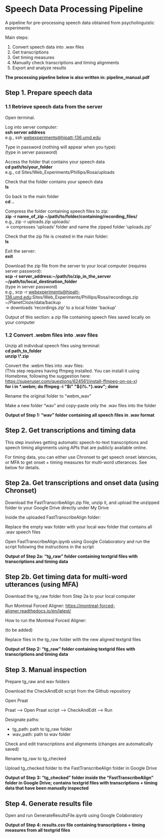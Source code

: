 # Speech Data Processing Pipeline
A pipeline for pre-processing speech data obtained from psycholinguistic experiments

Main steps:

1. Convert speech data into .wav files
2. Get transcriptions
3. Get timing measures
4. Manually check transcriptions and timing alignments
5. Export and analyze results
  
**The processing pipeline below is also written in: pipeline_manual.pdf**  

## Step 1. Prepare speech data

### 1.1 Retrieve speech data from the server

Open terminal.

Log into server computer:  
**ssh server address**  
e.g., ssh webexperiments@hjpatt-136.umd.edu  

Type in password (nothing will appear when you type):  
(type in server password)

Access the folder that contains your speech data  
**cd path/to/your_folder**  
e.g., cd Sites/Web_Experiments/Phillips/Rosa/uploads

Check that the folder contains your speech data  
**ls**

Go back to the main folder  
**cd ..**

Compress the folder containing speech files to zip:  
**zip -r name_of_zip ~/path/to/folder/containing/recording_files/**  
e.g., zip -r uploads.zip uploads/  
→ compresses ‘uploads’ folder and name the zipped folder ‘uploads.zip’

Check that the zip file is created in the main folder:  
**ls**

Exit the server:  
**exit**

Download the zip file from the server to your local computer (requires server password):  
**scp -r server_address:~/path/to/zip_in_the_server ~/path/to/local_destination_folder**  
(type in server password)  
e.g., scp -r webexperiments@hjpatt-136.umd.edu:Sites/Web_Experiments/Phillips/Rosa/recordings.zip ~/PlanetCloze/data/backup  
→ downloads ‘recordings.zip’ to a local folder ‘backup’

Output of this section: a zip file containing speech files saved locally on your computer

### 1.2 Convert .webm files into .wav files

Unzip all individual speech files using terminal:  
**cd path_to_folder**  
**unzip \\*.zip**

Convert the .webm files into .wav files:  
(This step requires having ffmpeg installed. You can install it using Homebrew, following the suggestion here: https://superuser.com/questions/624561/install-ffmpeg-on-os-x)  
**for i in \*.webm; do ffmpeg -i "$i" "${i%.\*}.wav"; done**

Rename the original folder to “webm_wav”

Make a new folder “wav” and copy-paste only the .wav files into the folder

**Output of Step 1: “wav” folder containing all speech files in .wav format**



## Step 2. Get transcriptions and timing data

This step involves getting automatic speech-to-text transcriptions and speech timing alignments using APIs that are publicly available online.

For timing data, you can either use Chronset to get speech onset latencies, or MFA to get onset + timing measures for multi-word utterances. See below for details.


## Step 2a. Get transcriptions and onset data (using Chronset)

Download the FastTranscribeAlign.zip file, unzip it, and upload the unzipped folder to your Google Drive directly under My Drive

Inside the uploaded FastTranscribeAlign folder:

   Replace the empty wav folder with your local wav folder that contains all .wav speech files

   Open FastTranscribeAlign.ipynb using Google Colaboratory and run the script following the instructions in the script

**Output of Step 2a: “tg_raw” folder containing textgrid files with transcriptions and timing data**


## Step 2b. Get timing data for multi-word utterances (using MFA)

Download the tg_raw folder from Step 2a to your local computer

Run Montreal Forced Aligner: https://montreal-forced-aligner.readthedocs.io/en/latest/

How to run the Montreal Forced Aligner:

  (to be added)

Replace files in the tg_raw folder with the new aligned textgrid files

**Output of Step 2: “tg_raw” folder containing textgrid files with transcriptions and timing data**




## Step 3. Manual inspection

Prepare tg_raw and wav folders

Download the CheckAndEdit script from the Github repository

Open Praat

Praat --> Open Praat script --> CheckAndEdit --> Run

Designate paths:  
- tg_path: path to tg_raw folder
- wav_path: path to wav folder 

Check and edit transcriptions and alignments (changes are automatically saved)

Rename tg_raw to tg_checked

Upload tg_checked folder to the FastTranscribeAlign folder in Google Drive

**Output of Step 3: “tg_checked” folder inside the “FastTranscribeAlign” folder in Google Drive; contains textgrid files with transcriptions + timing data that have been manually inspected**




## Step 4. Generate results file

Open and run GenerateResultsFile.ipynb using Google Colaboratory

**Output of Step 4: results.csv file containing transcriptions + timing measures from all textgrid files**
